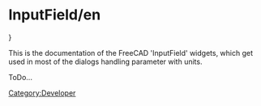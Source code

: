 # InputField/en
 }

This is the documentation of the FreeCAD \'InputField\' widgets, which get used in most of the dialogs handling parameter with units.

ToDo\...



[Category:Developer](Category:Developer.md)
